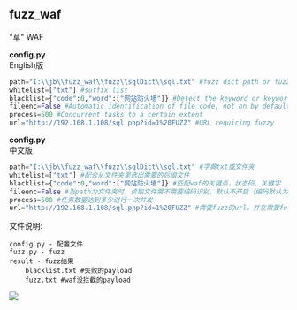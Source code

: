 ## fuzz_waf ##
"草" WAF

**config.py**  
English版
```python
path="I:\\jb\\fuzz_waf\\fuzz\\sqlDict\\sql.txt" #fuzz dict path or fuzz dir
whitelist=["txt"] #suffix list
blacklist={"code":0,"word":["网站防火墙"]} #Detect the keyword or keyword of WAF
fileenc=False #Automatic identification of file code, not on by default, UTF-8 by default
process=500 #Concurrent tasks to a certain extent
url="http://192.168.1.108/sql.php?id=1%20FUZZ" #URL requiring fuzzy
```

**config.py**  
中文版
```python
path="I:\\jb\\fuzz_waf\\fuzz\\sqlDict\\sql.txt" #字典txt或文件夹
whitelist=["txt"] #配合从文件夹里选出需要的后缀文件
blacklist={"code":0,"word":["网站防火墙"]} #匹配waf的关键点，状态码、关键字
fileenc=False #当path为文件夹时，读取文件需不需要编码识别，默认不开启（编码默认为utf-8）
process=500 #任务数量达到多少进行一次并发
url="http://192.168.1.108/sql.php?id=1%20FUZZ" #需要fuzz的url，并在需要fuzz的地方加上FUZZ
```

文件说明:
```text
config.py - 配置文件
fuzz.py - fuzz
result - fuzz结果
    blacklist.txt #失败的payload
    fuzz.txt #waf没拦截的payload
```

![](https://s1.ax1x.com/2020/04/25/Js4j4f.png)

